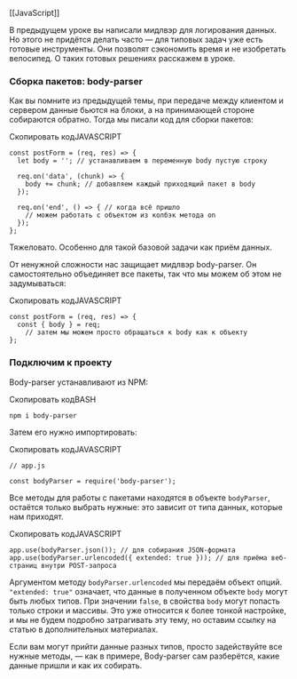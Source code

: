 [[JavaScript]]

В предыдущем уроке вы написали мидлвэр для логирования данных. Но этого не придётся делать часто — для типовых задач уже есть готовые инструменты. Они позволят сэкономить время и не изобретать велосипед. О таких готовых решениях расскажем в уроке.

### Сборка пакетов: body-parser

Как вы помните из предыдущей темы, при передаче между клиентом и сервером данные бьются на блоки, а на принимающей стороне собираются обратно. Тогда мы писали код для сборки пакетов:

Скопировать кодJAVASCRIPT

```
const postForm = (req, res) => {
  let body = ''; // устанавливаем в переменную body пустую строку

  req.on('data', (chunk) => {
    body += chunk; // добавляем каждый приходящий пакет в body
  });

  req.on('end', () => { // когда всё пришло
    // можем работать с объектом из колбэк метода on
  });
}; 
```

Тяжеловато. Особенно для такой базовой задачи как приём данных.

От ненужной сложности нас защищает мидлвэр body-parser. Он самостоятельно объединяет все пакеты, так что мы можем об этом не задумываться:

Скопировать кодJAVASCRIPT

```
const postForm = (req, res) => {
  const { body } = req;
    // затем мы можем просто обращаться к body как к объекту
}; 
```

### Подключим к проекту

Body-parser устанавливают из NPM:

Скопировать кодBASH

```
npm i body-parser 
```

Затем его нужно импортировать:

Скопировать кодJAVASCRIPT

```
// app.js

const bodyParser = require('body-parser'); 
```

Все методы для работы с пакетами находятся в объекте `bodyParser`, остаётся только выбрать нужные: это зависит от типа данных, которые нам приходят.

Скопировать кодJAVASCRIPT

```
app.use(bodyParser.json()); // для собирания JSON-формата
app.use(bodyParser.urlencoded({ extended: true })); // для приёма веб-страниц внутри POST-запроса 
```

Аргументом методу `bodyParser.urlencoded` мы передаём объект опций. `"extended: true"` означает, что данные в полученном объекте `body` могут быть любых типов. При значении `false`, в свойства `body` могут попасть только строки и массивы. Это уже относится к более тонкой настройке, и мы не будем подробно затрагивать эту тему, но оставим ссылку на статью в дополнительных материалах.

Если вам могут прийти данные разных типов, просто задействуйте все нужные методы, — как в примере, Body-parser сам разберётся, какие данные пришли и как их собирать.